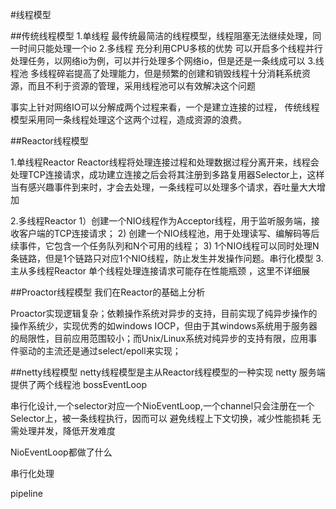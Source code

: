 ﻿#线程模型


##传统线程模型
1.单线程
  最传统最简洁的线程模型，线程阻塞无法继续处理，同一时间只能处理一个io
2.多线程
   充分利用CPU多核的优势 可以开启多个线程并行处理任务，以网络io为例，可以并行处理多个网络io，但是还是一条线成可以
3.线程池
  多线程碎岩提高了处理能力，但是频繁的创建和销毁线程十分消耗系统资源，而且不利于资源的管理，采用线程池可以有效解决这个问题

事实上针对网络IO可以分解成两个过程来看，一个是建立连接的过程，
传统线程模型采用同一条线程处理这个这两个过程，造成资源的浪费。

##Reactor线程模型

1.单线程Reactor
Reactor线程将处理连接过程和处理数据过程分离开来，线程会处理TCP连接请求，成功建立连接之后会将其注册到多路复用器Selector上，这样当有感兴趣事件到来时，才会去处理，一条线程可以处理多个请求，吞吐量大大增加

2.多线程Reactor
1）创建一个NIO线程作为Acceptor线程，用于监听服务端，接收客户端的TCP连接请求；
2) 创建一个NIO线程池，用于处理读写、编解码等后续事件，它包含一个任务队列和N个可用的线程；
3) 1个NIO线程可以同时处理N条链路，但是1个链路只对应1个NIO线程，防止发生并发操作问题。串行化模型
3.主从多线程Reactor
单个线程处理连接请求可能存在性能瓶颈
，这里不详细展

##Proactor线程模型
我们在Reactor的基础上分析

Proactor实现逻辑复杂；依赖操作系统对异步的支持，目前实现了纯异步操作的操作系统少，实现优秀的如windows IOCP，但由于其windows系统用于服务器的局限性，目前应用范围较小；而Unix/Linux系统对纯异步的支持有限，应用事件驱动的主流还是通过select/epoll来实现；


##netty线程模型
netty线程模型是主从Reactor线程模型的一种实现
netty 服务端提供了两个线程池 bossEventLoop

串行化设计,一个selector对应一个NioEventLoop,一个channel只会注册在一个Selector上，被一条线程执行，因而可以
避免线程上下文切换，减少性能损耗
无需处理并发，降低开发难度

NioEventLoop都做了什么

串行化处理

pipeline